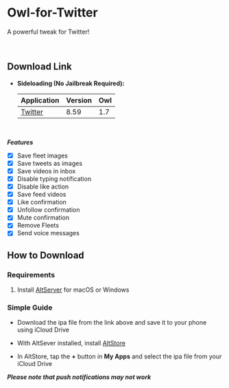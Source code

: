 # Owl-for-Twitter
A powerful tweak for Twitter!


&nbsp;

## Download Link

* **Sideloading (No Jailbreak Required):** 
   
    | Application | Version | Owl |
    | --- | --- | --- |
    | [Twitter](https://mega.nz/file/BQxWkayC#rtlTL9mhwr0PsyYfy_1iaKXmtdYo1dIHPPXldaM1yAU) | 8.59 | 1.7 |

        
&nbsp;

***Features***

- [x] Save fleet images 
- [x] Save tweets as images
- [x] Save videos in inbox
- [x] Disable typing notification
- [x] Disable like action
- [x] Save feed videos
- [x] Like confirmation
- [x] Unfollow confirmation
- [x] Mute confirmation
- [x] Remove Fleets
- [x] Send voice messages

## How to Download

### Requirements

1. Install [AltServer](https://altstore.io/) for macOS or Windows 

### Simple Guide

* Download the ipa file from the link above and save it to your phone using iCloud Drive 

* With AltSever installed, install [AltStore](https://altstore.io/faq/)  

* In AltStore, tap the **+** button in **My Apps** and select the ipa file from your iCloud Drive 


***Please note that push notifications may not work***
